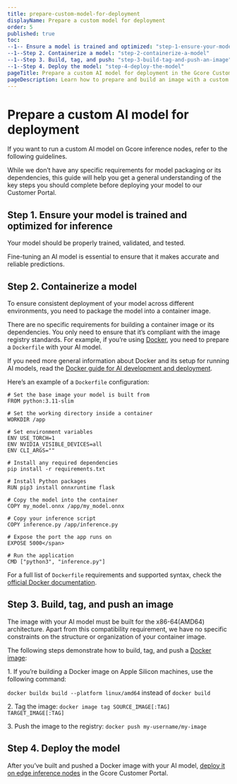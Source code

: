 ```yaml
---
title: prepare-custom-model-for-deployment
displayName: Prepare a custom model for deployment
order: 5
published: true
toc:
--1-- Ensure a model is trained and optimized: "step-1-ensure-your-model-is-trained-and-optimized-for-inference"
--1--Step 2. Containerize a model: "step-2-containerize-a-model"
--1--Step 3. Build, tag, and push: "step-3-build-tag-and-push-an-image"
--1--Step 4. Deploy the model: "step-4-deploy-the-model"
pageTitle: Prepare a custom AI model for deployment in the Gcore Customer Portal | Gcore
pageDescription: Learn how to prepare and build an image with a custom AI model for deployment on inference nodes.
---
```

# Prepare a custom AI model for deployment 

If you want to run a custom AI model on Gcore inference nodes, refer to the following guidelines.  

While we don’t have any specific requirements for model packaging or its dependencies, this guide will help you get a general understanding of the key steps you should complete before deploying your model to our Customer Portal. 

## Step 1. Ensure your model is trained and optimized for inference 

Your model should be properly trained, validated, and tested. 

Fine-tuning an AI model is essential to ensure that it makes accurate and reliable predictions. 

## Step 2. Containerize a model 

To ensure consistent deployment of your model across different environments, you need to package the model into a container image. 

There are no specific requirements for building a container image or its dependencies. You only need to ensure that it’s compliant with the image registry standards. For example, if you’re using <a href="https://www.docker.com/" target="_blank">Docker</a>, you need to prepare a `Dockerfile` with your AI model. 

If you need more general information about Docker and its setup for running AI models, read the <a href="https://github.com/saikhu/Docker-Guide-for-AI-Model-Development-and-Deployment" target="_blank">Docker guide for AI development and deployment</a>.

Here’s an example of a `Dockerfile` configuration: 

```
# Set the base image your model is built from  
FROM python:3.11-slim

# Set the working directory inside a container 
WORKDIR /app

# Set environment variables 
ENV USE_TORCH=1
ENV NVIDIA_VISIBLE_DEVICES=all 
ENV CLI_ARGS=""

# Install any required dependencies 
pip install -r requirements.txt

# Install Python packages 
RUN pip3 install onnxruntime flask 

# Copy the model into the container 
COPY my_model.onnx /app/my_model.onnx

# Copy your inference script 
COPY inference.py /app/inference.py 

# Expose the port the app runs on 
EXPOSE 5000</span>

# Run the application 
CMD ["python3", "inference.py"]
```

<alert-element type="tip" title="Tip">
 
For a full list of `Dockerfile` requirements and supported syntax, check the <a href="https://docs.docker.com/reference/dockerfile/" target="_blank">official Docker documentation</a>.   
 
</alert-element>

## Step 3. Build, tag, and push an image 

The image with your AI model must be built for the x86-64(AMD64) architecture. Apart from this compatibility requirement, we have no specific constraints on the structure or organization of your container image. 

The following steps demonstrate how to build, tag, and push a <a href="https://docs.docker.com/guides/docker-concepts/building-images/build-tag-and-publish-an-image/" target="_blank">Docker image</a>: 

1\. If you’re building a Docker image on Apple Silicon machines, use the following command:  

`docker buildx build --platform linux/amd64` instead of `docker build`

2\. Tag the image: `docker image tag SOURCE_IMAGE[:TAG] TARGET_IMAGE[:TAG]`  

3\. Push the image to the registry: `docker push my-username/my-image` 

## Step 4. Deploy the model 

After you’ve built and pushed a Docker image with your AI model, <a href="https://gcore.com/docs/cloud/inference-at-the-edge/deploy-ai-model" target="_blank">deploy it on edge inference nodes</a> in the Gcore Customer Portal.
